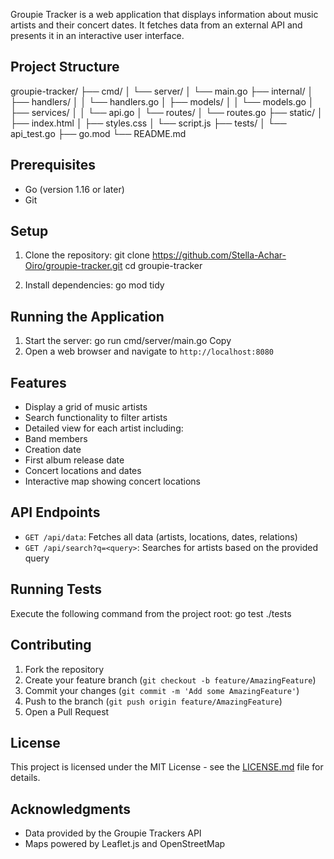 Groupie Tracker is a web application that displays information about music artists and their concert dates. It fetches data from an external API and presents it in an interactive user interface.

## Project Structure
groupie-tracker/
├── cmd/
│   └── server/
│       └── main.go
├── internal/
│   ├── handlers/
│   │   └── handlers.go
│   ├── models/
│   │   └── models.go
│   ├── services/
│   │   └── api.go
│   └── routes/
│       └── routes.go
├── static/
│   ├── index.html
│   ├── styles.css
│   └── script.js
├── tests/
│   └── api_test.go
├── go.mod
└── README.md

## Prerequisites

- Go (version 1.16 or later)
- Git

## Setup

1. Clone the repository:
git clone https://github.com/Stella-Achar-Oiro/groupie-tracker.git
cd groupie-tracker

2. Install dependencies:
go mod tidy

## Running the Application

1. Start the server:
go run cmd/server/main.go
Copy
2. Open a web browser and navigate to `http://localhost:8080`

## Features

- Display a grid of music artists
- Search functionality to filter artists
- Detailed view for each artist including:
- Band members
- Creation date
- First album release date
- Concert locations and dates
- Interactive map showing concert locations

## API Endpoints

- `GET /api/data`: Fetches all data (artists, locations, dates, relations)
- `GET /api/search?q=<query>`: Searches for artists based on the provided query

## Running Tests

Execute the following command from the project root:
go test ./tests

## Contributing

1. Fork the repository
2. Create your feature branch (`git checkout -b feature/AmazingFeature`)
3. Commit your changes (`git commit -m 'Add some AmazingFeature'`)
4. Push to the branch (`git push origin feature/AmazingFeature`)
5. Open a Pull Request

## License

This project is licensed under the MIT License - see the [LICENSE.md](LICENSE.md) file for details.

## Acknowledgments

- Data provided by the Groupie Trackers API
- Maps powered by Leaflet.js and OpenStreetMap